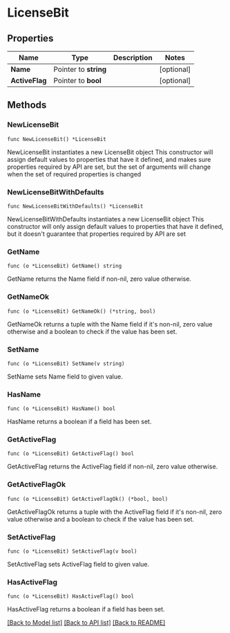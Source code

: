 # LicenseBit

## Properties

Name | Type | Description | Notes
------------ | ------------- | ------------- | -------------
**Name** | Pointer to **string** |  | [optional] 
**ActiveFlag** | Pointer to **bool** |  | [optional] 

## Methods

### NewLicenseBit

`func NewLicenseBit() *LicenseBit`

NewLicenseBit instantiates a new LicenseBit object
This constructor will assign default values to properties that have it defined,
and makes sure properties required by API are set, but the set of arguments
will change when the set of required properties is changed

### NewLicenseBitWithDefaults

`func NewLicenseBitWithDefaults() *LicenseBit`

NewLicenseBitWithDefaults instantiates a new LicenseBit object
This constructor will only assign default values to properties that have it defined,
but it doesn't guarantee that properties required by API are set

### GetName

`func (o *LicenseBit) GetName() string`

GetName returns the Name field if non-nil, zero value otherwise.

### GetNameOk

`func (o *LicenseBit) GetNameOk() (*string, bool)`

GetNameOk returns a tuple with the Name field if it's non-nil, zero value otherwise
and a boolean to check if the value has been set.

### SetName

`func (o *LicenseBit) SetName(v string)`

SetName sets Name field to given value.

### HasName

`func (o *LicenseBit) HasName() bool`

HasName returns a boolean if a field has been set.

### GetActiveFlag

`func (o *LicenseBit) GetActiveFlag() bool`

GetActiveFlag returns the ActiveFlag field if non-nil, zero value otherwise.

### GetActiveFlagOk

`func (o *LicenseBit) GetActiveFlagOk() (*bool, bool)`

GetActiveFlagOk returns a tuple with the ActiveFlag field if it's non-nil, zero value otherwise
and a boolean to check if the value has been set.

### SetActiveFlag

`func (o *LicenseBit) SetActiveFlag(v bool)`

SetActiveFlag sets ActiveFlag field to given value.

### HasActiveFlag

`func (o *LicenseBit) HasActiveFlag() bool`

HasActiveFlag returns a boolean if a field has been set.


[[Back to Model list]](../README.md#documentation-for-models) [[Back to API list]](../README.md#documentation-for-api-endpoints) [[Back to README]](../README.md)


